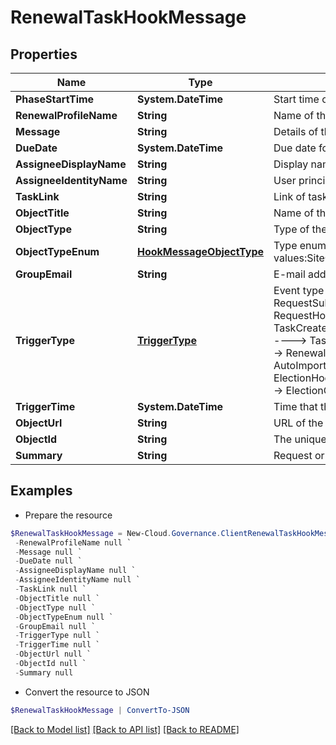 # RenewalTaskHookMessage
## Properties

Name | Type | Description | Notes
------------ | ------------- | ------------- | -------------
**PhaseStartTime** | **System.DateTime** | Start time of the renewal process | [optional] 
**RenewalProfileName** | **String** | Name of the renewal profile | [optional] 
**Message** | **String** | Details of the renewal exception | [optional] 
**DueDate** | **System.DateTime** | Due date for the task assignee to complete the renewal task | [optional] 
**AssigneeDisplayName** | **String** | Display name of the renewal task assignee | [optional] 
**AssigneeIdentityName** | **String** | User principal name of the renewal task assignee | [optional] 
**TaskLink** | **String** | Link of task | [optional] 
**ObjectTitle** | **String** | Name of the workspace | [optional] 
**ObjectType** | **String** | Type of the workspace | [optional] 
**ObjectTypeEnum** | [**HookMessageObjectType**](HookMessageObjectType.md) | Type enum of the workspace, availabe values:SiteCollection,Group,Team,GuestUser,Yammer | [optional] 
**GroupEmail** | **String** | E-mail address of the workspace | [optional] 
**TriggerType** | [**TriggerType**](TriggerType.md) | Event type that being triggered, available values and corresponding messages:                          RequestSubmitted,RequestCompleted,RequestCancelled ----&gt; RequestHookMessage             TaskCreated,TaskApproved,TaskRejected,ErrorTaskCreated,TaskRetried,TaskSkipped ----&gt; TaskHookMessage             RenewalSuccess RenewalException,RenewalOverdue ----&gt; RenewalTaskHookMessage             FullyAutoImportSuccess,ConfirmDetailSuccess ----&gt; AutoImportProcessHookMessage             ElectionCompleted,ElectionOverdue ---&gt; ElectionHookMessage             LifecycleInactiveTaskCreated,LifecycleLeaseTaskCreated ----&gt; ElectionOverdue | [optional] 
**TriggerTime** | **System.DateTime** | Time that the webhook is triggered | [optional] 
**ObjectUrl** | **String** | URL of the workspace | [optional] 
**ObjectId** | **String** | The unique ID of the workspace | [optional] 
**Summary** | **String** | Request or task summary | [optional] 

## Examples

- Prepare the resource
```powershell
$RenewalTaskHookMessage = New-Cloud.Governance.ClientRenewalTaskHookMessage  -PhaseStartTime null `
 -RenewalProfileName null `
 -Message null `
 -DueDate null `
 -AssigneeDisplayName null `
 -AssigneeIdentityName null `
 -TaskLink null `
 -ObjectTitle null `
 -ObjectType null `
 -ObjectTypeEnum null `
 -GroupEmail null `
 -TriggerType null `
 -TriggerTime null `
 -ObjectUrl null `
 -ObjectId null `
 -Summary null
```

- Convert the resource to JSON
```powershell
$RenewalTaskHookMessage | ConvertTo-JSON
```

[[Back to Model list]](../README.md#documentation-for-models) [[Back to API list]](../README.md#documentation-for-api-endpoints) [[Back to README]](../README.md)

